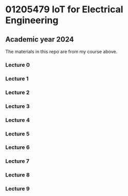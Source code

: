 # 01205479 IoT for Electrical Engineering

## Academic year 2024

The materials in this repo are from my course above. 

### Lecture 0

### Lecture 1

### Lecture 2

### Lecture 3

### Lecture 4

### Lecture 5

### Lecture 6

### Lecture 7

### Lecture 8

### Lecture 9







